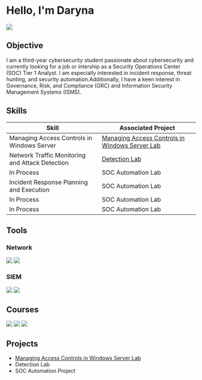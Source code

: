 # Hello, I'm Daryna
<a href="https://www.linkedin.com/in/daryna-romaniuk-3b2a66293/"><img src="https://img.shields.io/badge/-LinkedIn-0072b1?&style=for-the-badge&logo=linkedin&logoColor=white" /></a>

## Objective

I am a third-year cybersecurity student passionate about cybersecurity and currently looking for a job or intership as a Security Operations Center (SOC) Tier 1 Analyst. I am especially interested in incident response, threat hunting, and security automation.Additionally, I have a keen interest in Governance, Risk, and Compliance (GRC) and Information Security Management Systems (ISMS).

## Skills

| Skill                                         | Associated Project         |
|-----------------------------------------------|----------------------------|
| Managing Access Controls in Windows Server        | <a href="https://github.com/darynaromaniuk/Managing-Access-Controls-in-Windows-Server/blob/main/README.md">Managing Access Controls in Windows Server Lab</a>|
| Network Traffic Monitoring and Attack Detection | <a href="https://google.com">Detection Lab</a>|
| In Process    | SOC Automation Lab|
| Incident Response Planning and Execution      | SOC Automation Lab|
| In Process                                    | SOC Automation Lab|
| In Process                                    | SOC Automation Lab|

## Tools

### Network
<div>
    <img src="https://img.shields.io/badge/-Wireshark-1679A7?&style=for-the-badge&logo=Wireshark&logoColor=white" />
    <img src="https://img.shields.io/badge/-Suricata-EF3B2D?&style=for-the-badge&logo=Suricata&logoColor=white" />
</div>

### SIEM
<div>
    <img src="https://img.shields.io/badge/-Splunk-000000?&style=for-the-badge&logo=Splunk&logoColor=white" />
    <img src="https://img.shields.io/badge/-Elastic-005571?&style=for-the-badge&logo=Elastic&logoColor=white" />
</div>

## Courses
<div>
<img src="https://img.shields.io/badge/-Junior%20SOC%20Analyst%201%20by%20RangeForce-FF0000?&style=for-the-badge&logo=RangeForce&logoColor=white" />
<img src="https://img.shields.io/badge/-Complete%20Cisco%20CCNA%20by%20Udemy-1572B6?&style=for-the-badge&logo=Cisco&logoColor=white" />
<img src="https://img.shields.io/badge/-CompTIA%20Security%2B%20(SY0--601)%20by%20Udemy-FF0000?&style=for-the-badge&logo=CompTIA&logoColor=white" />
</div>

## Projects
- <a href="https://github.com/darynaromaniuk/Managing-Access-Controls-in-Windows-Server/blob/main/README.md">Managing Access Controls in Windows Server Lab</a>
- Detection Lab
- SOC Automation Project
